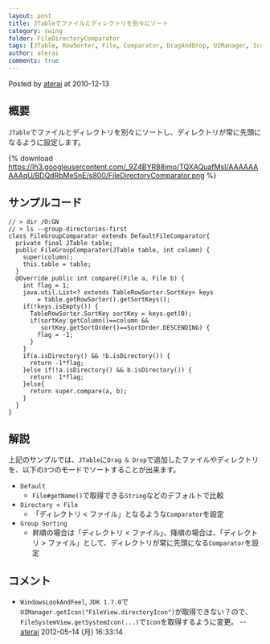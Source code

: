 ```yaml
---
layout: post
title: JTableでファイルとディレクトリを別々にソート
category: swing
folder: FileDirectoryComparator
tags: [JTable, RowSorter, File, Comparator, DragAndDrop, UIManager, Icon, FileSystemView]
author: aterai
comments: true
---
```


Posted by [aterai](http://terai.xrea.jp/aterai.html) at 2010-12-13

## 概要
`JTable`でファイルとディレクトリを別々にソートし、ディレクトリが常に先頭になるように設定します。

{% download https://lh3.googleusercontent.com/_9Z4BYR88imo/TQXAQuafMsI/AAAAAAAAAqU/BDQdRbMeSnE/s800/FileDirectoryComparator.png %}

## サンプルコード
<pre class="prettyprint"><code>// &gt; dir /O:GN
// &gt; ls --group-directories-first
class FileGroupComparator extends DefaultFileComparator{
  private final JTable table;
  public FileGroupComparator(JTable table, int column) {
    super(column);
    this.table = table;
  }
  @Override public int compare((File a, File b) {
    int flag = 1;
    java.util.List&lt;? extends TableRowSorter.SortKey&gt; keys
        = table.getRowSorter().getSortKeys();
    if(!keys.isEmpty()) {
      TableRowSorter.SortKey sortKey = keys.get(0);
      if(sortKey.getColumn()==column &amp;&amp;
         sortKey.getSortOrder()==SortOrder.DESCENDING) {
        flag = -1;
      }
    }
    if(a.isDirectory() &amp;&amp; !b.isDirectory()) {
      return -1*flag;
    }else if(!a.isDirectory() &amp;&amp; b.isDirectory()) {
      return  1*flag;
    }else{
      return super.compare(a, b);
    }
  }
}
</code></pre>

## 解説
上記のサンプルでは、`JTable`に`Drag & Drop`で追加したファイルやディレクトリを、以下の`3`つのモードでソートすることが出来ます。

- `Default`
    - `File#getName()`で取得できる`String`などのデフォルトで比較
- `Directory < File`
    - 「ディレクトリ < ファイル」となるような`Comparator`を設定
- `Group Sorting`
    - 昇順の場合は「ディレクトリ < ファイル」、降順の場合は、「ディレクトリ > ファイル」として、ディレクトリが常に先頭になる`Comparator`を設定

<!-- dummy comment line for breaking list -->

## コメント
- `WindowsLookAndFeel`, `JDK 1.7.0`で`UIManager.getIcon("FileView.directoryIcon")`が取得できない？ので、`FileSystemView.getSystemIcon(...)`で`Icon`を取得するように変更。 -- [aterai](http://terai.xrea.jp/aterai.html) 2012-05-14 (月) 16:33:14

<!-- dummy comment line for breaking list -->

